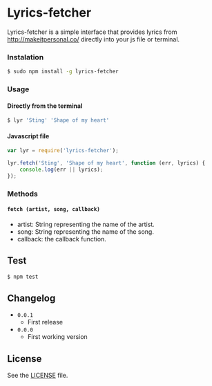 Lyrics-fetcher
===================

Lyrics-fetcher is a simple interface that provides lyrics from http://makeitpersonal.co/ 
directly into your js file or terminal.

### Instalation

```sh
$ sudo npm install -g lyrics-fetcher
```

### Usage

#### Directly from the terminal

```sh
$ lyr 'Sting' 'Shape of my heart'
```

#### Javascript file

```js
var lyr = require('lyrics-fetcher');

lyr.fetch('Sting', 'Shape of my heart', function (err, lyrics) {
    console.log(err || lyrics);
});
```

### Methods

#### `fetch (artist, song, callback)`
  - artist: String representing the name of the artist.
  - song: String representing the name of the song.
  - callback: the callback function.

## Test

```sh
$ npm test
```

## Changelog

  - `0.0.1`
    - First release
  - `0.0.0`
    - First working version

## License
See the [LICENSE](https://raw.githubusercontent.com/radubogdan/node-lyrics-fetcher/master/LICENSE) file.
